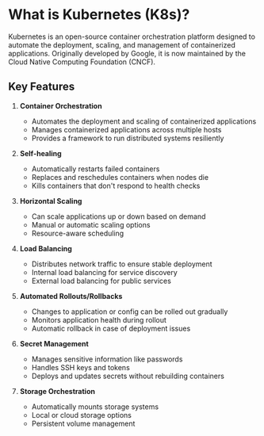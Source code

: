 # What is Kubernetes (K8s)?

Kubernetes is an open-source container orchestration platform designed to automate the deployment, scaling, and management of containerized applications. Originally developed by Google, it is now maintained by the Cloud Native Computing Foundation (CNCF).

## Key Features

1. **Container Orchestration**
   - Automates the deployment and scaling of containerized applications
   - Manages containerized applications across multiple hosts
   - Provides a framework to run distributed systems resiliently

2. **Self-healing**
   - Automatically restarts failed containers
   - Replaces and reschedules containers when nodes die
   - Kills containers that don't respond to health checks
   
3. **Horizontal Scaling**
   - Can scale applications up or down based on demand
   - Manual or automatic scaling options
   - Resource-aware scheduling

4. **Load Balancing**
   - Distributes network traffic to ensure stable deployment
   - Internal load balancing for service discovery
   - External load balancing for public services

5. **Automated Rollouts/Rollbacks**
   - Changes to application or config can be rolled out gradually
   - Monitors application health during rollout
   - Automatic rollback in case of deployment issues

6. **Secret Management**
   - Manages sensitive information like passwords
   - Handles SSH keys and tokens
   - Deploys and updates secrets without rebuilding containers

7. **Storage Orchestration**
   - Automatically mounts storage systems
   - Local or cloud storage options
   - Persistent volume management